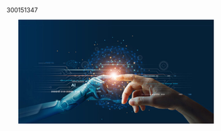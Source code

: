 300151347 <p align="center"><img src="images/360_F_323829966_H32wLhoouiPinJ66KyggCvqQ2dFPuuQ1.jpg" alt="Images" width="450"/></p>

